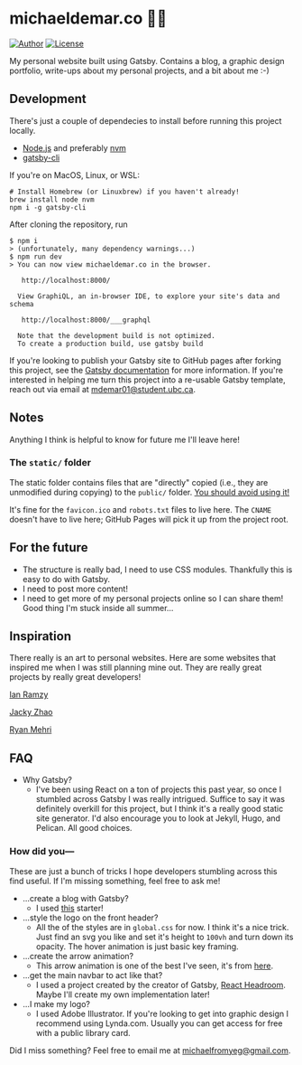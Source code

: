 # michaeldemar.co 👋🌐

[![Author](https://img.shields.io/badge/Author-michaelfromyeg-brightgreen.svg)](https://michaeldemar.co)
[![License](https://img.shields.io/badge/License-MIT-yellow.svg)](https://michaeldemar.co)

My personal website built using Gatsby. Contains a blog, a graphic design portfolio, write-ups about my personal projects, and a bit about me :-)

## Development

There's just a couple of dependecies to install before running this project locally.

-   [Node.js](https://nodejs.org/en/) and preferably [nvm](https://github.com/nvm-sh/nvm)
-   [gatsby-cli](https://gatsbyjs.com/docs/reference/gatsby-cli/#how-to-use-gatsby-cli)

If you're on MacOS, Linux, or WSL:

```shellscript
# Install Homebrew (or Linuxbrew) if you haven't already!
brew install node nvm
npm i -g gatsby-cli
```

After cloning the repository, run

```shellscript
$ npm i
> (unfortunately, many dependency warnings...)
$ npm run dev
> You can now view michaeldemar.co in the browser.
 ⠀
   http://localhost:8000/
 ⠀
  View GraphiQL, an in-browser IDE, to explore your site's data and schema
⠀
   http://localhost:8000/___graphql
 ⠀
  Note that the development build is not optimized.
  To create a production build, use gatsby build
```

If you're looking to publish your Gatsby site to GitHub pages after forking this project, see the [Gatsby documentation](https://gatsbyjs.org/docs/how-gatsby-works-with-github-pages/) for more information. If you're interested in helping me turn this project into a re-usable Gatsby template, reach out via email at [mdemar01@student.ubc.ca](mailto:mdemar01@student.ubc.ca).

## Notes

Anything I think is helpful to know for future me I'll leave here!

### The `static/` folder

The static folder contains files that are "directly" copied (i.e., they are unmodified during copying) to the `public/` folder. [You should avoid using it!](https://gatsbyjs.com/docs/how-to/images-and-media/static-folder/)

It's fine for the `favicon.ico` and `robots.txt` files to live here. The `CNAME` doesn't have to live here; GitHub Pages will pick it up from the project root.

## For the future

-   The structure is really bad, I need to use CSS modules. Thankfully this is easy to do with Gatsby.
-   I need to post more content!
-   I need to get more of my personal projects online so I can share them! Good thing I'm stuck inside all summer...

## Inspiration

There really is an art to personal websites. Here are some websites that inspired me when I was still planning mine out. They are really great projects by really great developers!

[Ian Ramzy](https://ianramzy.com/)

[Jacky Zhao](https://jzhao.xyz/)

[Ryan Mehri](https://ryanmehri.tech/)

## FAQ

-   Why Gatsby?
    -   I've been using React on a ton of projects this past year, so once I stumbled across Gatsby I was really intrigued. Suffice to say it was definitely overkill for this project, but I think it's a really good static site generator. I'd also encourage you to look at Jekyll, Hugo, and Pelican. All good choices.

### How did you—

These are just a bunch of tricks I hope developers stumbling across this find useful. If I'm missing something, feel free to ask me!

-   ...create a blog with Gatsby?
    -   I used [this](https://github.com/gatsbyjs/gatsby-starter-blog) starter!
-   ...style the logo on the front header?
    -   All the of the styles are in `global.css` for now. I think it's a nice trick. Just find an svg you like and set it's height to `100vh` and turn down its opacity. The hover animation is just basic key framing.
-   ...create the arrow animation?
    -   This arrow animation is one of the best I've seen, it's from [here](https://freefrontend.com/css-arrows/).
-   ...get the main navbar to act like that?
    -   I used a project created by the creator of Gatsby, [React Headroom](https://npmjs.com/package/react-headroom). Maybe I'll create my own implementation later!
-   ...I make my logo?
    -   I used Adobe Illustrator. If you're looking to get into graphic design I recommend using Lynda.com. Usually you can get access for free with a public library card.

Did I miss something? Feel free to email me at michaelfromyeg@gmail.com.
